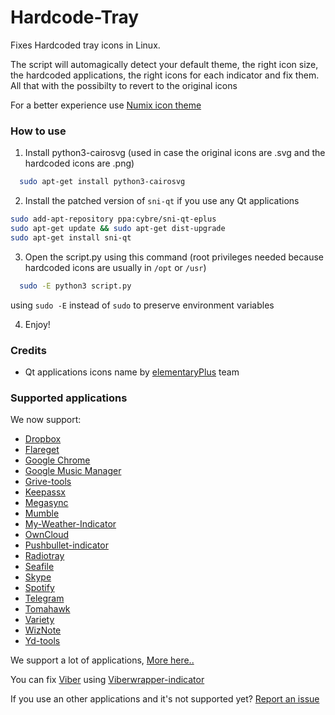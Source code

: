 # Hardcode-Tray
Fixes Hardcoded tray icons in Linux.

The script will automagically detect your default theme, the right icon size, the hardcoded applications, the right icons for each indicator and fix them. All that with the possibilty to revert to the original icons

For a better experience use [Numix icon theme](https://github.com/numixproject/numix-icon-theme)

### How to use
  1. Install python3-cairosvg (used in case the original icons are .svg and the hardcoded icons are .png)
  ```bash
    sudo apt-get install python3-cairosvg
  ```

  2. Install the patched version of ```sni-qt``` if you use any Qt applications
  ```bash
  sudo add-apt-repository ppa:cybre/sni-qt-eplus
  sudo apt-get update && sudo apt-get dist-upgrade
  sudo apt-get install sni-qt

  ```
  3. Open the script.py using this command (root privileges needed because hardcoded icons are usually in `/opt` or `/usr`)
  ```bash
    sudo -E python3 script.py
  ```
  using ``` sudo -E ``` instead of ``` sudo ``` to preserve environment variables  
  
  4. Enjoy!

### Credits
- Qt applications icons name by [elementaryPlus](https://github.com/mank319/elementaryPlus) team

### Supported applications
We now support:
* [Dropbox](https://www.dropbox.com/)
* [Flareget](http://flareget.com/)
* [Google Chrome](http://www.google.com/chrome/)
* [Google Music Manager](https://play.google.com/intl/ALL_fr/about/music/)
* [Grive-tools](https://launchpad.net/~thefanclub/+archive/ubuntu/grive-tools)
* [Keepassx](https://www.keepassx.org/)
* [Megasync](https://mega.co.nz/)
* [Mumble](https://launchpad.net/~mumble)
* [My-Weather-Indicator](https://launchpad.net/my-weather-indicator)
* [OwnCloud](https://owncloud.org/)
* [Pushbullet-indicator](https://launchpad.net/~atareao)
* [Radiotray](http://radiotray.sourceforge.net/)
* [Seafile](https://www.seafile.com/)
* [Skype](http://www.skype.com/)
* [Spotify](https://www.spotify.com)
* [Telegram](https://desktop.telegram.org/)
* [Tomahawk](https://www.tomahawk-player.org/)
* [Variety](http://peterlevi.com/variety/)
* [WizNote](http://www.wiznote.com/)
* [Yd-tools](https://github.com/slytomcat/yandex-disk-indicator)

We support a lot of applications, [More here..](https://github.com/bil-elmoussaoui/Hardcode-Tray/blob/master/db.csv)

You can fix [Viber](https://www.viber.com/) using [Viberwrapper-indicator](https://github.com/karas84/viberwrapper-indicator)

If you use an other applications and it's not supported yet? [Report an issue](https://github.com/bil-elmoussaoui/Hardcode-Tray/issues)
